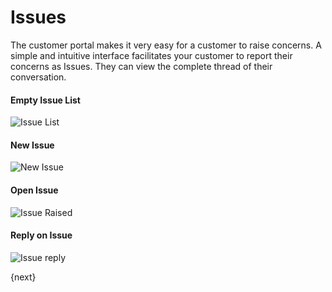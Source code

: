 <!-- add-breadcrumbs -->
# Issues

The customer portal makes it very easy for a customer to raise concerns. A
simple and intuitive interface facilitates your customer to report their
concerns as Issues. They can view the complete thread of their
conversation.

#### Empty Issue List

<img class="screenshot" alt="Issue List" src="/docs/assets/img/website/portal-ticket-list-empty.png">

#### New Issue

<img class="screenshot" alt="New Issue " src="/docs/assets/img/website/portal-new-ticket.png">

#### Open Issue

<img class="screenshot" alt="Issue Raised" src="/docs/assets/img/website/portal-ticket-1.gif">

#### Reply on Issue

<img class="screenshot" alt="Issue reply" src="/docs/assets/img/website/portal-ticket-reply.gif">

{next}
